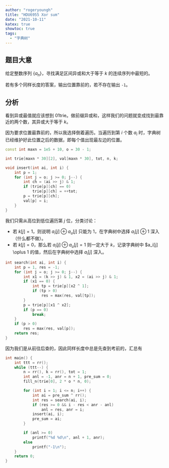```yaml
---
author: "rogeryoungh"
title: "HDU6955 Xor sum"
date: "2021-10-11"
katex: true
showtoc: true
tags: 
  - "字典树"
---
```


## 题目大意

给定整数序列 $\{a_n\}$，寻找满足区间异或和大于等于 $k$ 的连续序列中最短的。

若有多个同样长度的答案，输出位置靠前的，若不存在输出 `-1`。

## 分析

看到异或最值就应该想到 01trie。做前缀异或和，这样我们的问题就变成找到最靠近的两个数，其异或大于等于 $k$。

因为要求位置最靠前的，所以我选择倒着遍历。当遍历到第 $i$ 个数 $a_i$ 时，字典树已经维护好此位置之后的数据，即每个值出现最左边的位置。

```cpp
const int maxn = 1e5 + 10, o = 30 - 1;

int trie[maxn * 30][2], val[maxn * 30], tot, n, k;

void insert(int ai, int i) {
    int p = 1;
    for (int j = o; j >= 0; j--) {
        int ch = (ai >> j) & 1;
        if (trie[p][ch] == 0)
            trie[p][ch] = ++tot;
        p = trie[p][ch];
        val[p] = i;
    }
}
```

我们只需从高位到低位遍历第 $j$ 位，分类讨论：

- 若 $k[j] = 1$，则说明 $a_i[j] \oplus a_u[j]$ 只能为 $1$，在字典树中选择 $a_i[j] \oplus 1$ 深入（什么都不做）。
- 若 $k[j] = 0$，那么若 $a_i[j] \oplus a_u[j] = 1$ 则一定大于 $k$，记录字典树中 $a_i[j] \oplus 1 的值，然后在字典树中选择 $a_i[j]$ 深入。

```cpp
int search(int ai, int i) {
    int p = 1, res = -1;
    for (int j = o; j >= 0; j--) {
        int x1 = (k >> j) & 1, x2 = (ai >> j) & 1;
        if (x1 == 0) {
            int tp = trie[p][x2 ^ 1];
            if (tp > 0)
                res = max(res, val[tp]);
        }
        p = trie[p][x1 ^ x2];
        if (p == 0)
            break;
    }
    if (p > 0)
        res = max(res, val[p]);
    return res;
}
```

因为我们是从前往后查的，因此同样长度中总是先查到考前的，汇总有

```cpp
int main() {
    int ttt = rr();
    while (ttt--) {
        n = rr(), k = rr(), tot = 1;
        int anl = -1, anr = n + 1, pre_sum = 0;
        fill_n(trie[0], 2 * o * n, 0);

        for (int i = 1; i <= n; i++) {
            int ai = pre_sum ^ rr();
            int res = search(ai, i);
            if (res >= 0 && i - res < anr - anl)
                anl = res, anr = i;
            insert(ai, i);
            pre_sum = ai;
        }

        if (anl >= 0)
            printf("%d %d\n", anl + 1, anr);
        else
            printf("-1\n");
    }
    return 0;
}
```
